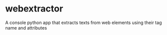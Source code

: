 # webextractor
A console python app that extracts texts from web elements using their tag name and attributes

